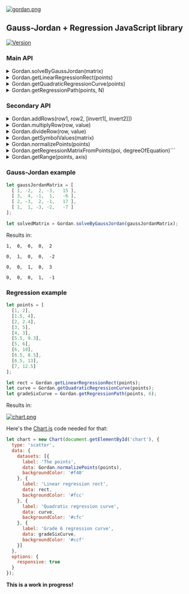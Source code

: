 [![gordan.png](https://i.postimg.cc/R03MWK4w/gordan.png)](https://postimg.cc/NychVyy0)

## Gauss-Jordan + Regression JavaScript library

[![Version](http://img.shields.io/:npm-0.1.3-green.svg)](https://www.npmjs.com/package/gordan/v/0.1.3)

### Main API

<details>
  <summary>Gordan.solveByGaussJordan(matrix)</summary>
  
  * ```matrix```: the augmented matrix, a bidimensional array

  * **Returns:** the identity matrix with the solution coefficients
</details>

<details>
  <summary>Gordan.getLinearRegressionRect(points)</summary>
  
  * **Returns:** a list of points for the regression rect
</details>

<details>
  <summary>Gordan.getQuadraticRegressionCurve(points)</summary>
  
  * **Returns:** a list of points for the regression curve (from cuadratic equation)
</details>

<details>
  <summary>Gordan.getRegressionPath(points, N)</summary>

  * **Returns:** a list of points for an Nth grade equation (```ax^N + bx^(N - 1) + cx^(N - 2) + ...```)

  * ```points```: for all cases, a list of ```x, y``` points. The following formats are supported:

  ```json
  [
    [1, 2],
    [2, 2],
    [3, 3]
  ]
  ```

  ```json
  [
    { "x": 1, "y": 2 },
    { "x": 2, "y": 2 },
    { "x": 3, "y": 3 }
  ]
  ```
</details>
  



### Secondary API

<details>
  <summary>Gordan.addRows(row1, row2, [invert1[, invert2]])</summary>
  
  * ```row1```: first row to add, a number array

  * ```row2```: second row to add, a number array

  * ```invert1```: boolean, if present, values in ```row1``` are multiplied by ```-1```

  * ```invert2```: boolean, if present, values in ```row2``` are multiplied by ```-1```

  * **Returns:** the addition of the 2 rows (```number[]```)
</details>

<details>
  <summary>Gordan.multiplyRow(row, value)</summary>
  
  * ```row```: the row to multiply, a number array

  * ```value```: each number in ```row``` is multiplied by this number

  * **Returns:** a new row with the multipled values (```number[]```)
</details>

<details>
  <summary>Gordan.divideRow(row, value)</summary>
  
  * ```row```: the row to divide, a number array

  * ```value```: each number in ```row``` is divided by this number

  * **Returns:** a new row with the divided values (```number[]```)
</details>

<details>
  <summary>Gordan.getSymbolValues(matrix)</summary>
  
  * ```matrix```: the augmented matrix, a bidimensional array

  * **Returns:** the last column of the resulting identity matrix (```number[]```)
</details>

<details>
  <summary>Gordan.normalizePoints(points)</summary>
  
  * ```points```: an array of ```[x, y]``` or ```{x, y}``` points

  * **Returns:** an array of points with ```{x, y}``` format
</details>

<details>
  <summary>Gordan.getRegressionMatrixFromPoints(poi, degreeOfEquation)```</summary>
  
  * ```points```: an array of ```[x, y]``` or ```{x, y}``` points

  * ```degreeOfEquation```: a number greater than zero

  * **Returns:** the regression augmented matrix
</details>

<details>
  <summary>Gordan.getRange(points, axis)</summary>
  
  * ```points```: an array of ```[x, y]``` or ```{x, y}``` points

  * ```axis```: a string ```'x'``` or ```'y'```

  * **Returns:** ```'x'```/```'y'``` limits on the plane for the given points
</details>

### Gauss-Jordan example

```javascript
let gaussJordanMatrix = [
  [ 1, -2,  2, -3,   15 ],
  [ 3,  4, -1,  1,   -6 ],
  [ 2, -3,  2, -1,   17 ],
  [ 1,  1, -3, -2,   -7 ]
];

let solvedMatrix = Gordan.solveByGaussJordan(gaussJordanMatrix);
```

Results in:

```
1, 	0, 	0, 	0, 	2

0, 	1, 	0, 	0, 	-2

0, 	0, 	1, 	0, 	3

0, 	0, 	0, 	1, 	-1
```

### Regression example

```javascript
let points = [
  [1, 2],
  [1.5, 4],
  [2, 2.4],
  [3, 5],
  [4, 3],
  [5.5, 9.3],
  [5, 6],
  [6, 10],
  [6.5, 8.5],
  [6.5, 13],
  [7, 12.5]
];

let rect = Gordan.getLinearRegressionRect(points);
let curve = Gordan.getQuadraticRegressionCurve(points);
let gradeSixCurve = Gordan.getRegressionPath(points, 6);
```

Results in:

[![chart.png](https://i.postimg.cc/DZLhmJrz/chart.png)](https://postimg.cc/dkspx0SM)

Here's the [Chart.js](https://www.chartjs.org/) code needed for that:

```javascript
let chart = new Chart(document.getElementById('chart'), {
  type: 'scatter',
  data: {
    datasets: [{
      label: 'The points',
      data: Gordan.normalizePoints(points),
      backgroundColor: '#f40'
    }, {
      label: 'Linear regression rect',
      data: rect,
      backgroundColor: '#fcc'
    }, {
      label: 'Quadratic regression curve',
      data: curve,
      backgroundColor: '#cfc'
    }, {
      label: 'Grade 6 regression curve',
      data: gradeSixCurve,
      backgroundColor: '#ccf'
    }]
  },
  options: {
    responsive: true
  }
});

```

**This is a work in progress!**